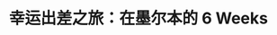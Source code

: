 ---
layout: photo2
title: 幸运出差之旅：在墨尔本的 6 Weeks
iCloud: B0QGWZuqDGqbrOR
cover: https://o7mw3gkkh.qnssl.com/images/2017/04/1492304216368.png
categories: [摄影]
tags: [Melbourne, 出差, 滤镜]
published: True
---